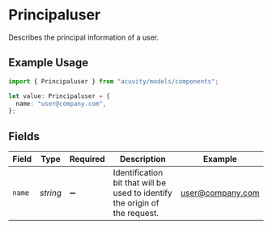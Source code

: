 # Principaluser

Describes the principal information of a user.

## Example Usage

```typescript
import { Principaluser } from "acuvity/models/components";

let value: Principaluser = {
  name: "user@company.com",
};
```

## Fields

| Field                                                                       | Type                                                                        | Required                                                                    | Description                                                                 | Example                                                                     |
| --------------------------------------------------------------------------- | --------------------------------------------------------------------------- | --------------------------------------------------------------------------- | --------------------------------------------------------------------------- | --------------------------------------------------------------------------- |
| `name`                                                                      | *string*                                                                    | :heavy_minus_sign:                                                          | Identification bit that will be used to identify the origin of the request. | user@company.com                                                            |